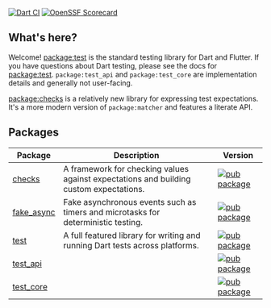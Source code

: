 [![Dart CI](https://github.com/dart-lang/test/actions/workflows/dart.yml/badge.svg)](https://github.com/dart-lang/test/actions/workflows/dart.yml)
[![OpenSSF Scorecard](https://api.securityscorecards.dev/projects/github.com/dart-lang/test/badge)](https://deps.dev/project/github/dart-lang%2Ftest)

## What's here?

Welcome! [package:test](pkgs/test/) is the standard testing library for Dart and
Flutter. If you have questions about Dart testing, please see the docs for
[package:test](pkgs/test/). `package:test_api` and `package:test_core`
are implementation details and generally not user-facing.

[package:checks](pkgs/checks/) is a relatively new library for expressing test
expectations. It's a more modern version of `package:matcher` and features a
literate API.

## Packages

| Package | Description | Version |
|---|---|---|
| [checks](pkgs/checks/) | A framework for checking values against expectations and building custom expectations. | [![pub package](https://img.shields.io/pub/v/checks.svg)](https://pub.dev/packages/checks) |
| [fake_async](pkgs/fake_async/) | Fake asynchronous events such as timers and microtasks for deterministic testing. | [![pub package](https://img.shields.io/pub/v/fake_async.svg)](https://pub.dev/packages/fake_async) |
| [test](pkgs/test/) | A full featured library for writing and running Dart tests across platforms. | [![pub package](https://img.shields.io/pub/v/test.svg)](https://pub.dev/packages/test) |
| [test_api](pkgs/test_api/) |  | [![pub package](https://img.shields.io/pub/v/test_api.svg)](https://pub.dev/packages/test_api) |
| [test_core](pkgs/test_core/) |  | [![pub package](https://img.shields.io/pub/v/test_core.svg)](https://pub.dev/packages/test_core) |
